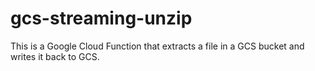 # gcs-streaming-unzip

This is a Google Cloud Function that extracts a file in a GCS bucket and writes it back to GCS.
